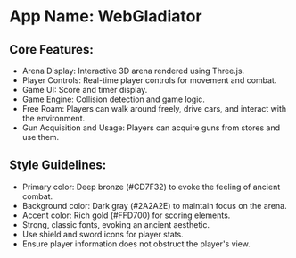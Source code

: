 # **App Name**: WebGladiator

## Core Features:

- Arena Display: Interactive 3D arena rendered using Three.js.
- Player Controls: Real-time player controls for movement and combat.
- Game UI: Score and timer display.
- Game Engine: Collision detection and game logic.
- Free Roam: Players can walk around freely, drive cars, and interact with the environment.
- Gun Acquisition and Usage: Players can acquire guns from stores and use them.

## Style Guidelines:

- Primary color: Deep bronze (#CD7F32) to evoke the feeling of ancient combat.
- Background color: Dark gray (#2A2A2E) to maintain focus on the arena.
- Accent color: Rich gold (#FFD700) for scoring elements.
- Strong, classic fonts, evoking an ancient aesthetic.
- Use shield and sword icons for player stats.
- Ensure player information does not obstruct the player's view.